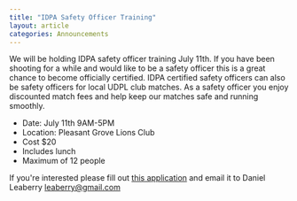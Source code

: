 ```yaml
---
title: "IDPA Safety Officer Training"
layout: article
categories: Announcements
---
```


We will be holding IDPA safety officer training July 11th. If you have been shooting for a while and would like to be a safety officer this is a great chance to become officially certified. IDPA certified safety officers can also be safety officers for local UDPL club matches. As a safety officer you enjoy discounted match fees and help keep our matches safe and running smoothly.

* Date: July 11th 9AM-5PM
* Location: Pleasant Grove Lions Club
* Cost $20
* Includes lunch
* Maximum of 12 people

If you're interested please fill out [this application](/files/misc/IDPA_application_2015.pdf) and email it to Daniel Leaberry <leaberry@gmail.com>

